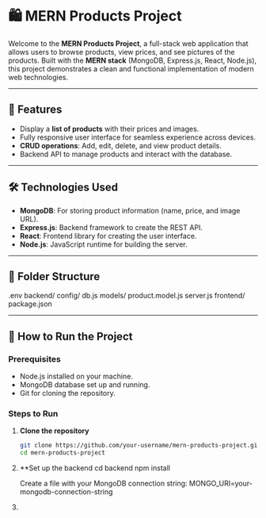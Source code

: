 # 🛍️ MERN Products Project

Welcome to the **MERN Products Project**, a full-stack web application that allows users to browse products, view prices, and see pictures of the products. Built with the **MERN stack** (MongoDB, Express.js, React, Node.js), this project demonstrates a clean and functional implementation of modern web technologies.

---

## 🚀 Features

- Display a **list of products** with their prices and images.
- Fully responsive user interface for seamless experience across devices.
- **CRUD operations**: Add, edit, delete, and view product details.
- Backend API to manage products and interact with the database.

---

## 🛠️ Technologies Used

- **MongoDB**: For storing product information (name, price, and image URL).
- **Express.js**: Backend framework to create the REST API.
- **React**: Frontend library for creating the user interface.
- **Node.js**: JavaScript runtime for building the server.

---

## 📂 Folder Structure
.env
backend/
    config/
        db.js
    models/
        product.model.js
    server.js
frontend/
package.json


---

## 🌟 How to Run the Project

### Prerequisites
- Node.js installed on your machine.
- MongoDB database set up and running.
- Git for cloning the repository.

### Steps to Run

1. **Clone the repository**
   ```bash
   git clone https://github.com/your-username/mern-products-project.git
   cd mern-products-project
   
2. **Set up the backend
       cd backend
    npm install

   Create a  file with your MongoDB connection string:
      MONGO_URI=your-mongodb-connection-string

4. 
